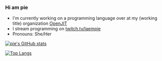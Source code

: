 ### Hi am pie

- I'm currently working on a programming language over at my (working title) organization [OpenJIT](https://github.com/OpenJIT)
- I stream programming on [twitch.tv/laempie](https://twitch.tv/laempie)
- Pronouns: She/Her

[![pie's GitHub stats](https://github-readme-stats.vercel.app/api?username=walterpie)](https://github.com/anuraghazra/github-readme-stats)

[![Top Langs](https://github-readme-stats.vercel.app/api/top-langs/?username=walterpie)](https://github.com/anuraghazra/github-readme-stats)

